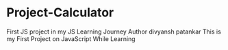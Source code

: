 # Project-Calculator
First JS project in my JS Learning Journey
Author divyansh patankar
This is my First Project on JavaScript While Learning